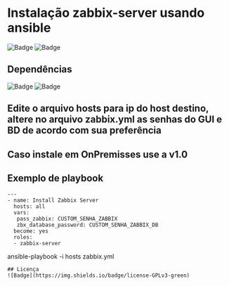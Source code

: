 # Instalação zabbix-server usando ansible

![Badge](https://img.shields.io/badge/ansible-zabbix-red)
![Badge](https://img.shields.io/badge/aws-zabbix-red)

## Dependências
![Badge](https://img.shields.io/badge/ansible-2.9.10-blue)
![Badge](https://img.shields.io/badge/CentOS-7-blue)

## Edite o arquivo hosts para ip do host destino, altere no arquivo zabbix.yml as senhas do GUI e BD de acordo com sua preferência

## Caso instale em OnPremisses use a v1.0

## Exemplo de playbook
```
---
- name: Install Zabbix Server
  hosts: all
  vars:
   pass_zabbix: CUSTOM_SENHA_ZABBIX
   zbx_database_password: CUSTOM_SENHA_ZABBIX_DB
  become: yes
  roles:
  - zabbix-server
``` 
ansible-playbook -i hosts zabbix.yml
``` 
## Licença
![Badge](https://img.shields.io/badge/license-GPLv3-green)